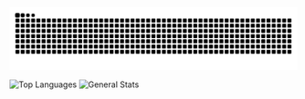 <picture>
  <source media="(prefers-color-scheme: dark)" srcset="dist/github-snake-dark.svg" />
  <source media="(prefers-color-scheme: light)" srcset="dist/github-snake.svg" />
  <img alt="github-snake" src="dist/github-snake.svg" />
</picture>

![Top Languages](https://github-readme-stats.vercel.app/api/top-langs?username=sdfgsdfgd&layout=compact&theme=gruvbox&show_icons) 
![General Stats](https://github-readme-stats.vercel.app/api?username=sdfgsdfgd&show_icons=true&theme=gruvbox)


